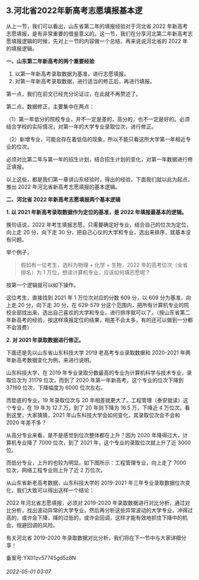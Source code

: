 ## 3.河北省2022年新高考志愿填报基本逻
从上一节，我们可以看出，山东省第二年的填报经验对于河北省 2022 年新高考志愿填报，是有非常重要的借鉴意义的。这一节，我们在分享河北第二年新高考志愿填报逻辑的时候，先对上一节的内容做一个总结，再来说说河北省的 2022 年的填报逻辑。


**一、山东第二年新高考的两个重要经验**


1. 以第一年新高考录取数据为基准，进行志愿填报。
2. 对第一年新高考录取数据，进行适当的修正后，再进行填报。

第一点，我们在前文已经充分论证过，在此就不再赘述了。


第二点，数据修正，主要集中在两点：


（1）第一年低分的院校专业，并不一定是差的，高分的，也不一定是好的。必须结合学校的实际情况，对第一年的大学专业录取位次，进行修正。


（2）新增专业，可能会存在着低估的现象，所以不能只看这所大学第一年相近专业的位次。


必须对比第二年与第一年的招生计划，结合招生计划的变化，对第一年数据进行修正填报。


以上这些，都是我们第一章讲山东经验时，得出的经验，下面我们就以此为起点，推出 2022 年河北省新高考志愿填报的基本逻辑。


**二、河北省 2022 年新高考志愿填报两个基本逻辑**


**1. 以 2021 年新高考录取数据作为定位的基准，是 2022 年填报最基本的逻辑。**


换句话说，2022 年考生填报志愿，只需要确定好专业，结合自己的位次为定位，向上走 20 分，向下走 30 分，把自己心仪的大学和专业，选出来排序，就基本没有问题。


举个例子，



> 假如有一位考生，选科为物理 + 化学 + 生物，2022 年的高考位次（全省排名）为 1 万位，想读计算机专业，应该如何填志愿呢？


按第一个逻辑就可以如下操作。


这位考生，直接找到 2021 年 1 万位次对应的分数 609 分，以 609 分为基准，向上走 20 分，向下走 30 分，在 629-579 分这个范围内，把所有计算机专业的院校全部找出来，选出自己喜欢的大学和专业，进行排序就可以了。（按山东省第二年新高考的经验，按这样填报定位的结果，相差不会太多，有的还可以做到一分都不会浪费）


**2. 对 2021 年录取数据进行修正。**


下面还是先以山东省山东科技大学 2019 老高考专业录取数据和 2020-2021 年两年新高考数据变化为例，来进行说明。


山东科技大学，在 2019 年专业录取分数最高的专业为计算机科学与技术专业，录取位次为 31179 位次，而到了 2020 年第一年新高考，这个专业的位次下降到 37160 位次，下降幅度为 6000 位次左右。


而垫底的专业，19 年录取位次与 20 年相差就更大了。工程管理（泰安就读）这个专业，在 19 年为 12.7 万，到了 20 年则下降为 16.5 万，下降近 4 万位次。看到这里，大家猜猜，2021 年山东科技大学会如何变化，其录取位次会不会和 2020 年差不多？


从高分专业来看，是不是感觉到位次整体都在上升？因为 2020 年降得过大，计算机专业降了 7000 位次，到了 2021 年，这个专业的录取位次就上升了近 3000 位。


而低分专业，上升的也较为明显。如下图所示：工程管理专业，向上走了 7000 位次，网络工程专业则上升了近 2 万位次。


从山东省新老高考数据，山东科技大学的 2019-2021 年三年专业录取数据位次变化，我们大致可以得出这样一个结论：


2022 年河北省志愿填报，必须对 2019-2020 年录取数据进行对比分析，通过对比分析，找出波动异常的大学专业，然后再分析这些异常波动的大学专业，冲得过高的，或许会下降，降的过低的，或许会回调，这样才能有效地抓住下降中的机会，规避回调的风险。


有关河北省 2019-2020 年录取数据对比分析，我们将在下一节中与大家详细分享！


备案号:YX01zv57745gd5z8N


###### 2022-05-01 03:07
